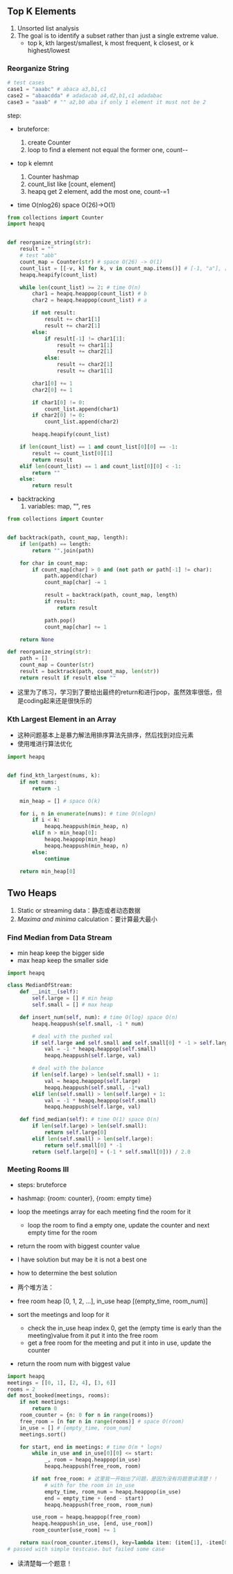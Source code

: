 ## Top K Elements
1. Unsorted list analysis
2. The goal is to identify a subset rather than just a single extreme value.
   - top k, kth largest/smallest, k most frequent, k closest, or k highest/lowest

### **Reorganize String**

```python
# test cases
case1 = "aaabc" # abaca a3,b1,c1
case2 = "abaacdda" # adadacab a4,d2,b1,c1 adadabac
case3 = "aaab" # "" a2,b0 aba if only 1 element it must not be 2
```

step:
- bruteforce:
  1. create Counter
  2. loop to find a element not equal the former one, count--


- top k elemnt
  1. Counter hashmap
  2. count_list like [count, element]
  3. heapq get 2 element, add the most one, count-=1
- time O(nlog26) space O(26)->O(1)
```python
from collections import Counter
import heapq


def reorganize_string(str):
    result = ""
    # test "abb"
    count_map = Counter(str) # space O(26) -> O(1)
    count_list = [[-v, k] for k, v in count_map.items()] # [-1, "a"], [-2, "b"]
    heapq.heapify(count_list)

    while len(count_list) >= 2: # time O(n)
        char1 = heapq.heappop(count_list) # b
        char2 = heapq.heappop(count_list) # a

        if not result:
            result += char1[1]
            result += char2[1]
        else:
            if result[-1] != char1[1]:
                result += char1[1]
                result += char2[1]
            else:
                result += char2[1]
                result += char1[1]

        char1[0] += 1
        char2[0] += 1

        if char1[0] != 0:
            count_list.append(char1)
        if char2[0] != 0:
            count_list.append(char2)

        heapq.heapify(count_list)

    if len(count_list) == 1 and count_list[0][0] == -1:
        result += count_list[0][1]
        return result
    elif len(count_list) == 1 and count_list[0][0] < -1:
        return ""
    else:
        return result
```

- backtracking
  1. variables: map, "", res

```python
from collections import Counter


def backtrack(path, count_map, length):
    if len(path) == length:
        return "".join(path)

    for char in count_map:
        if count_map[char] > 0 and (not path or path[-1] != char):
            path.append(char)
            count_map[char] -= 1

            result = backtrack(path, count_map, length)
            if result:
                return result

            path.pop()
            count_map[char] += 1

    return None

def reorganize_string(str):
    path = []
    count_map = Counter(str)
    result = backtrack(path, count_map, len(str))
    return result if result else ""
```
- 这里为了练习，学习到了要给出最终的return和进行pop，虽然效率很低，但是coding起来还是很快乐的

### **Kth Largest Element in an Array**
- 这种问题基本上是暴力解法用排序算法先排序，然后找到对应元素
- 使用堆进行算法优化
```python
import heapq


def find_kth_largest(nums, k):
    if not nums:
        return -1

    min_heap = [] # space O(k)

    for i, n in enumerate(nums): # time O(nlogn)
        if i < k:
            heapq.heappush(min_heap, n)
        elif n > min_heap[0]:
            heapq.heappop(min_heap)
            heapq.heappush(min_heap, n)
        else:
            continue

    return min_heap[0]
```


## Two Heaps
1. Static or streaming data：静态或者动态数据
2. *Maxima and minima* calculation：要计算最大最小

### **Find Median from Data Stream**
- min heap keep the bigger side
- max heap keep the smaller side
```python
import heapq

class MedianOfStream:
    def __init__(self):
        self.large = [] # min heap
        self.small = [] # max heap

    def insert_num(self, num): # time O(log) space O(n)
        heapq.heappush(self.small, -1 * num)

        # deal with the pushed val
        if self.large and self.small and self.small[0] * -1 > self.large[0]:
            val = -1 * heapq.heappop(self.small)
            heapq.heappush(self.large, val)

        # deal with the balance
        if len(self.large) > len(self.small) + 1:
            val = heapq.heappop(self.large)
            heapq.heappush(self.small, -1*val)
        elif len(self.small) > len(self.large) + 1:
            val = -1 * heapq.heappop(self.small)
            heapq.heappush(self.large, val)

    def find_median(self): # time O(1) space O(n)
        if len(self.large) > len(self.small):
            return self.large[0]
        elif len(self.small) > len(self.large):
            return self.small[0] * -1
        return (self.large[0] + (-1 * self.small[0])) / 2.0
```

### **Meeting Rooms III**
- steps: bruteforce
- hashmap: {room: counter}, {room: empty time}
- loop the meetings array for each meeting find the room for it
  - loop the room to find a empty one, update the counter and next empty time for the room
- return the room with biggest counter value
- I have solution but may be it is not a best one
- how to determine the best solution

- 两个堆方法：
- free room heap [0, 1, 2, ...], in_use heap [(empty_time, room_num)]
- sort the meetings and loop for it
  - check the in_use heap index 0, get the (empty time is early than the meeting)value from it put it into the free room
  - get a free room for the meeting and put it into in use, update the counter
- return the room num with biggest value

```python
import heapq
meetings = [[0, 1], [2, 4], [3, 6]]
rooms = 2
def most_booked(meetings, rooms):
    if not meetings:
        return 0
    room_counter = {n: 0 for n in range(rooms)}
    free_room = [n for n in range(rooms)] # space O(room)
    in_use = [] # [empty_time, room_num]
    meetings.sort()

    for start, end in meetings: # time O(m * logn)
        while in_use and in_use[0][0] <= start:
            _, room = heapq.heappop(in_use)
            heapq.heappush(free_room, room)

        if not free_room: # 这里我一开始出了问题，是因为没有将题意读清楚！！
            # with for the room in in_use
            empty_time, room_num = heapq.heappop(in_use)
            end = empty_time + (end - start)
            heapq.heappush(free_room, room_num)

        use_room = heapq.heappop(free_room)
        heapq.heappush(in_use, [end, use_room])
        room_counter[use_room] += 1

    return max(room_counter.items(), key=lambda item: (item[1], -item[0]))[0]
# passed with simple testcase，but failed some case
```
- 读清楚每一个题意！
